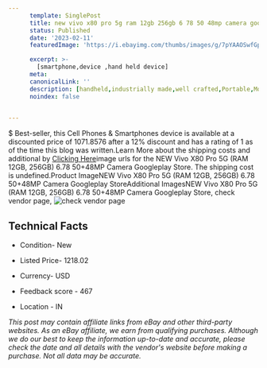 ```yaml
---
      template: SinglePost
      title: new vivo x80 pro 5g ram 12gb 256gb 6 78 50 48mp camera googleplay store
      status: Published
      date: '2023-02-11'
      featuredImage: 'https://i.ebayimg.com/thumbs/images/g/7pYAAOSwfGpi~fln/s-l225.jpg'

      excerpt: >-
        [smartphone,device ,hand held device]
      meta:
      canonicalLink: ''
      description: [handheld,industrially made,well crafted,Portable,Mobile,Compact,Convenient,Lightweight,Maneuverable,Man-portable,Miniature,Carriable,Hand-held,Light,Holdable,Transportable,Mobile device,Pocket-sized,On-the-go,Wireless,Cordless,Compact size,Convenient size, smartphone,device ,hand held device]
      noindex: false

        
---
```

$
    Best-seller, this Cell Phones & Smartphones device is available at a discounted price of 1071.8576 after a 12% discount and has a rating of 1 as of the time this blog was written.Learn More about the shipping costs and additional by [Clicking Here](https://www.ebay.com/itm/314112093682?hash=item49228a2df2%3Ag%3A7pYAAOSwfGpi%7Efln&mkevt=1&mkcid=1&mkrid=711-53200-19255-0&campid=%253CePNCampaignId%253E&customid=%253CreferenceId%253E&toolid=10049)image urls for the NEW Vivo X80 Pro 5G (RAM 12GB, 256GB) 6.78 50+48MP Camera Googleplay Store. The shipping cost is undefined.Product ImageNEW Vivo X80 Pro 5G (RAM 12GB, 256GB) 6.78 50+48MP Camera Googleplay StoreAdditional ImagesNEW Vivo X80 Pro 5G (RAM 12GB, 256GB) 6.78 50+48MP Camera Googleplay Store, check vendor page, ![check vendor page](https://origin-galleryplus.ebayimg.com/ws/web/314112093682_2_0_1/225x225.jpg,https://origin-galleryplus.ebayimg.com/ws/web/314112093682_3_0_1/225x225.jpg,https://origin-galleryplus.ebayimg.com/ws/web/314112093682_4_0_1/225x225.jpg,https://origin-galleryplus.ebayimg.com/ws/web/314112093682_5_0_1/225x225.jpg,https://origin-galleryplus.ebayimg.com/ws/web/314112093682_6_0_1/225x225.jpg,https://origin-galleryplus.ebayimg.com/ws/web/314112093682_7_0_1/225x225.jpg)
    
    

 ## Technical Facts 



     
      

 - Condition- New 


      

 - Listed Price- 1218.02 


      

 - Currency- USD 


      

 - Feedback score - 467 


      

 - Location - IN 


      
      

 *_This post may contain affiliate links from eBay and other third-party websites. As an eBay affiliate, we earn from qualifying purchases. Although we do our best to keep the information up-to-date and accurate, please check the date and all details with the vendor's website before making a purchase. Not all data may be accurate._*



    
    
    
    
    